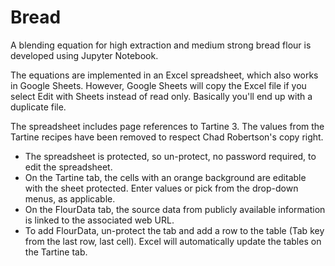 # Bread

A blending equation for high extraction and medium strong bread flour is
developed using Jupyter Notebook.

The equations are implemented in an Excel spreadsheet, which also works in
Google Sheets. However, Google Sheets will copy the Excel file if you select
Edit with Sheets instead of read only. Basically you'll end up with a duplicate
file.

The spreadsheet includes page references to Tartine 3. The values from the
Tartine recipes have been removed to respect Chad Robertson's copy right.

- The spreadsheet is protected, so un-protect, no password required, to edit
  the spreadsheet.
- On the Tartine tab, the cells with an orange background are editable with the
  sheet protected. Enter values or pick from the drop-down menus, as
  applicable.
- On the FlourData tab, the source data from publicly available information is
  linked to the associated web URL.
- To add FlourData, un-protect the tab and add a row to the table (Tab key from
  the last row, last cell). Excel will automatically update the tables on the
  Tartine tab.
